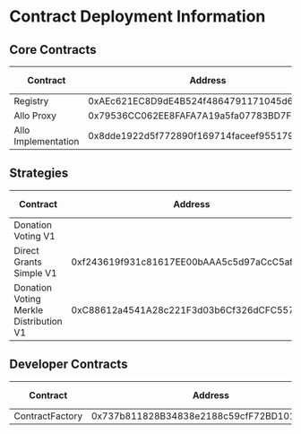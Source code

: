 # Contract Deployment Information

## Core Contracts

<table>
<thead>
  <tr>
    <th>Contract</th>
    <th>Address</th>
    <th>Goerli</th>
    <th>Optimism Goerli</th>
    <th>Sepolia</th>
    <th>PGN Sepolia</th>
    <th>Celo Alfajores</th>
  </tr>
</thead>
<tbody>
  <tr>
    <td>Registry</td>
    <td>0xAEc621EC8D9dE4B524f4864791171045d6BBBe27</td>
    <td><a href="https://goerli.etherscan.io/address/0xAEc621EC8D9dE4B524f4864791171045d6BBBe27">&#x1F517;</a></td>
    <td><a href="https://goerli-optimism.etherscan.io/address/0xAEc621EC8D9dE4B524f4864791171045d6BBBe27">&#x1F517;</a></td>
    <td><a href="https://sepolia.etherscan.io/address/0xAEc621EC8D9dE4B524f4864791171045d6BBBe27">&#x1F517;</a></td>
    <td><a href="https://explorer.sepolia.publicgoods.network/address/0xAEc621EC8D9dE4B524f4864791171045d6BBBe27">&#x1F517;</a></td>
    <td><a href="https://explorer.celo.org/alfajores/address/0xAEc621EC8D9dE4B524f4864791171045d6BBBe27">&#x1F517;</a></td>
  </tr>
  <tr>
    <td>Allo Proxy</td>
    <td>0x79536CC062EE8FAFA7A19a5fa07783BD7F792206</td>
    <td><a href="https://goerli.etherscan.io/address/0x79536CC062EE8FAFA7A19a5fa07783BD7F792206">&#x1F517;</a></td>
    <td><a href="https://goerli-optimism.etherscan.io/address/0x79536CC062EE8FAFA7A19a5fa07783BD7F792206">&#x1F517;</a></td>
    <td><a href="https://sepolia.etherscan.io/address/0x79536CC062EE8FAFA7A19a5fa07783BD7F792206">&#x1F517;</a></td>
    <td><a href="https://explorer.sepolia.publicgoods.network/address/0x79536CC062EE8FAFA7A19a5fa07783BD7F792206">&#x1F517;</a></td>
    <td><a href="https://explorer.celo.org/alfajores/address/0x79536CC062EE8FAFA7A19a5fa07783BD7F792206">&#x1F517;</a></td>
  </tr>
  <tr>
    <td>Allo Implementation</td>
    <td>0x8dde1922d5f772890f169714faceef9551791caf</td>
    <td><a href="https://goerli.etherscan.io/address/0x8dde1922d5f772890f169714faceef9551791caf">&#x1F517;</a></td>
    <td><a href="https://goerli-optimism.etherscan.io/address/0x8dde1922d5f772890f169714faceef9551791caf">&#x1F517;</a></td>
    <td><a href="https://sepolia.etherscan.io/address/0x8dde1922d5f772890f169714faceef9551791caf">&#x1F517;</a></td>
    <td><a href="https://explorer.sepolia.publicgoods.network/address/0x8dde1922d5f772890f169714faceef9551791caf">&#x1F517;</a></td>
    <td><a href="https://explorer.celo.org/alfajores/address/0x8dde1922d5f772890f169714faceef9551791caf">&#x1F517;</a></td>
  </tr>
</tbody>
</table>

## Strategies

<table>
<thead>
  <tr>
    <th>Contract</th>
    <th>Address</th>
    <th>Goerli</th>
    <th>Optimism Goerli</th>
    <th>Sepolia</th>
    <th>PGN Sepolia</th>
    <th>Celo Alfajores</th>
  </tr>
</thead>
<tbody>
  <tr>
    <td>Donation Voting V1</td>
    <td></td>
    <td><a href="https://goerli.etherscan.io/address/">&#x1F517;</a></td>
    <td><a href="https://goerli-optimism.etherscan.io/address/">&#x1F517;</a></td>
    <td><a href="https://sepolia.etherscan.io/address/">&#x1F517;</a></td>
    <td><a href="https://explorer.sepolia.publicgoods.network/address/">&#x1F517;</a></td>
    <td><a href="https://explorer.celo.org/alfajores/address/">&#x1F517;</a></td>
  </tr>
    <tr>
    <td>Direct Grants Simple V1</td>
    <td>0xf243619f931c81617EE00bAAA5c5d97aCcC5af10</td>
    <td><a href="https://goerli.etherscan.io/address/0xf243619f931c81617EE00bAAA5c5d97aCcC5af10">&#x1F517;</a></td>
    <td><a href="https://goerli-optimism.etherscan.io/address/0xf243619f931c81617EE00bAAA5c5d97aCcC5af10">&#x1F517;</a></td>
    <td><a href="https://sepolia.etherscan.io/address/0xf243619f931c81617EE00bAAA5c5d97aCcC5af10">&#x1F517;</a></td>
    <td><a href="https://explorer.sepolia.publicgoods.network/address/0xf243619f931c81617EE00bAAA5c5d97aCcC5af10">&#x1F517;</a></td>
    <td><a href="https://explorer.celo.org/alfajores/address/0xf243619f931c81617EE00bAAA5c5d97aCcC5af10">&#x1F517;</a></td>
  </tr>
  <tr>
    <td>Donation Voting Merkle Distribution V1</td>
    <td>0xC88612a4541A28c221F3d03b6Cf326dCFC557C4E</td>
    <td><a href="https://goerli.etherscan.io/address/0xC88612a4541A28c221F3d03b6Cf326dCFC557C4E">&#x1F517;</a></td>
    <td><a href="https://goerli-optimism.etherscan.io/address/0xC88612a4541A28c221F3d03b6Cf326dCFC557C4E">&#x1F517;</a></td>
    <td><a href="https://sepolia.etherscan.io/address/0xC88612a4541A28c221F3d03b6Cf326dCFC557C4E">&#x1F517;</a></td>
    <td><a href="https://explorer.sepolia.publicgoods.network/address/0xC88612a4541A28c221F3d03b6Cf326dCFC557C4E">&#x1F517;</a></td>
    <td><a href="https://explorer.celo.org/alfajores/address/0xC88612a4541A28c221F3d03b6Cf326dCFC557C4E">&#x1F517;</a></td>
  </tr>
</tbody>
</table>

## Developer Contracts

<table>
<thead>
  <tr>
    <th>Contract</th>
    <th>Address</th>
    <th>Goerli</th>
    <th>Optimism Goerli</th>
    <th>Sepolia</th>
    <th>PGN Sepolia</th>
    <th>Celo Alfajores</th>
  </tr>
</thead>
<tbody>
  <tr>
    <td>ContractFactory</td>
    <td>0x737b811828B34838e2188c59cfF72BD1019A1070</td>
    <td><a href="https://goerli.etherscan.io/address/0x737b811828B34838e2188c59cfF72BD1019A1070">&#x1F517;</a></td>
    <td><a href="https://goerli-optimism.etherscan.io/address/0x737b811828B34838e2188c59cfF72BD1019A1070">&#x1F517;</a></td>
    <td><a href="https://sepolia.etherscan.io/address/0x737b811828B34838e2188c59cfF72BD1019A1070">&#x1F517;</a></td>
    <td><a href="https://explorer.sepolia.publicgoods.network/address/0x737b811828B34838e2188c59cfF72BD1019A1070">&#x1F517;</a></td>
    <td><a href="https://explorer.celo.org/alfajores/address/0x737b811828B34838e2188c59cfF72BD1019A1070">&#x1F517;</a></td>
  </tr>
</tbody>
</table>
